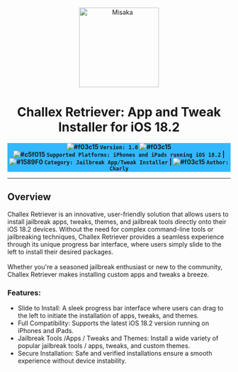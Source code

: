 <br>
<p align="center">
<img src="https://xookz.com/challex-images/challexlogo.png" alt="Misaka" height="180" width="180"/>
</p>
<h1 align="center">Challex Retriever: App and Tweak Installer for iOS 18.2</h1>


  
<div align="center" style= "background-color: #33b8ff;"><b>
  
 ![#f03c15](https://placehold.co/15x15/f03c15/f03c15.png) `Version: 1.0` ![#f03c15](https://placehold.co/15x15/f03c15/f03c15.png)<br>
![#c5f015](https://placehold.co/15x15/c5f015/c5f015.png) `Supported Platforms: iPhones and iPads running iOS 18.2` |
![#1589F0](https://placehold.co/15x15/1589F0/1589F0.png) `Category: Jailbreak App/Tweak Installer` |
  ![#f03c15](https://placehold.co/15x15/f03c15/f03c15.png) `Author: Charly`
  
  </b></div>

<hr>

  <h2>Overview</h2>

Challex Retriever is an innovative, user-friendly solution that allows users to install jailbreak apps, tweaks, themes, and jailbreak tools directly onto their iOS 18.2 devices. Without the need for complex command-line tools or jailbreaking techniques, Challex Retriever provides a seamless experience through its unique progress bar interface, where users simply slide to the left to install their desired packages.<br><br>
Whether you're a seasoned jailbreak enthusiast or new to the community, Challex Retriever makes installing custom apps and tweaks a breeze.<br>

<h3>Features:</h3>

* Slide to Install: A sleek progress bar interface where users can drag to the left to initiate the installation of apps, tweaks, and themes.
* Full Compatibility: Supports the latest iOS 18.2 version running on iPhones and iPads.
* Jailbreak Tools /Apps / Tweaks and Themes: Install a wide variety of popular jailbreak tools / apps, tweaks, and custom themes.
* Secure Installation: Safe and verified installations ensure a smooth experience without device instability.






